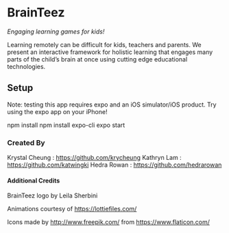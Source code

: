 
# BrainTeez

_Engaging learning games for kids!_

Learning remotely can be difficult for kids, teachers and parents. We present an interactive framework for holistic learning that engages many parts of the child’s brain at once using cutting edge educational technologies. 


## Setup

Note: testing this app requires expo and an iOS simulator/iOS product. Try using the expo app on your iPhone!


npm install
npm install expo-cli
expo start



### Created By 

Krystal Cheung : https://github.com/krycheung
Kathryn Lam : https://github.com/katwingki
Hedra Rowan : https://github.com/hedrarowan




#### Additional Credits


BrainTeez logo by Leila Sherbini

Animations courtesy of https://lottiefiles.com/

Icons made by http://www.freepik.com/ from https://www.flaticon.com/
